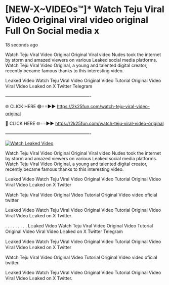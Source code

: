 # [NEW-X~VIDEOs™]* Watch Teju Viral Video Original viral video original Full On Social media x

18 seconds ago

Watch Teju Viral Video Original Original Viral video Nudes took the internet by storm and amazed viewers on various Leaked social media platforms. Watch Teju Viral Video Original, a young and talented digital creator, recently became famous thanks to this interesting video.

L𝚎aked Video Watch Teju Viral Video Original Video Tutorial Original Video Viral Video L𝚎aked on X Twitter Telegram

———————————————————-

🌐 CLICK HERE 🟢==►► https://2k25fun.com/watch-teju-viral-video-original

🔴 CLICK HERE 🌐==►► https://2k25fun.com/watch-teju-viral-video-original

———————————————————-

[![Watch Leaked Video](https://miro.medium.com/v2/resize:fit:828/format:webp/1*cilzJN44JGOrTw9NJCrNHA.gif "Watch Leaked Video")](https://2k25fun.com/watch-teju-viral-video-original)

Watch Teju Viral Video Original Original Viral video Nudes took the internet by storm and amazed viewers on various Leaked social media platforms. Watch Teju Viral Video Original, a young and talented digital creator, recently became famous thanks to this interesting video.

L𝚎aked Video Watch Teju Viral Video Original Video Tutorial Original Video Viral Video L𝚎aked on X Twitter

Watch Teju Viral Video Original Video Tutorial Original Video video oficial twitter

L𝚎aked Video Watch Teju Viral Video Original Video Tutorial Original Video Viral Video L𝚎aked on X Twitter

. . . . . . . . . L𝚎aked Video Watch Teju Viral Video Original Video Tutorial Original Video Viral Video L𝚎aked on X Twitter Telegram

L𝚎aked Video Watch Teju Viral Video Original Video Tutorial Original Video Viral Video L𝚎aked on X Twitter

Watch Teju Viral Video Original Video Tutorial Original Video video oficial twitter

L𝚎aked Video Watch Teju Viral Video Original Video Tutorial Original Video Viral Video L𝚎aked on X Twitter.